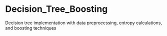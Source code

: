 # Decision_Tree_Boosting
Decision tree implementation with data preprocessing, entropy calculations, and boosting techniques
